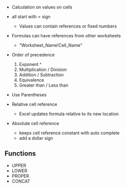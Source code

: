 - Calculation on values on cells
- all start with = sign
	- Values can contain references or fixed numbers
- Formulas can have references from other worksheets
	- "Worksheet_Name!Cell_Name"

- Order of precedence
	1. Exponent ^
	2. Multiplication / Division
	3. Addition / Subtraction
	4. Equivalence
	5. Greater than / Less than
- Use Parentheses

- Relative cell reference
	- Excel updates formula relative to its new location
- Absolute cell reference
	- keeps cell reference constant with auto complete
	- add a dollar sign 

## Functions
- UPPER
- LOWER
- PROPER
- CONCAT